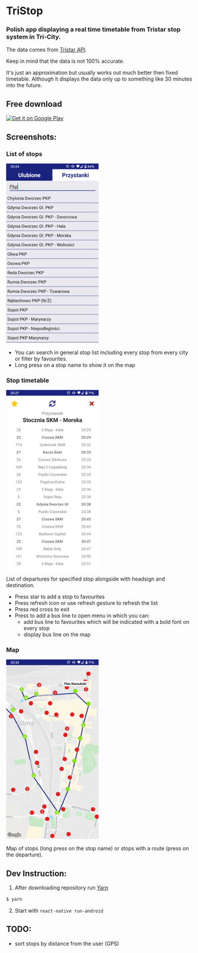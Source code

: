 # TriStop

### Polish app displaying a real time timetable from Tristar stop system in Tri-City.
The data comes from [Tristar API](http://ckan.multimediagdansk.pl/dataset/tristar).

Keep in  mind that the data is not 100% accurate. 

It's just an approximation but usually works out much better then fixed timetable.
Although it displays the data only up to something like 30 minutes into the future.

## Free download
<a href='https://play.google.com/store/apps/details?id=dev.akane.tripstop&pcampaignid=pcampaignidMKT-Other-global-all-co-prtnr-py-PartBadge-Mar2515-1' target="_blank">
<img alt='Get it on Google Play' src='https://play.google.com/intl/en_us/badges/static/images/badges/en_badge_web_generic.png' width="200px"/>
</a>

## Screenshots:

### List of stops
<img src="https://raw.githubusercontent.com/aklein13/mzkzg/master/docs/stops.png" width="250px"/>

- You can search in general stop list including every stop from every city or filter by favourites.
- Long press on a stop name to show it on the map

### Stop timetable
<img src="https://raw.githubusercontent.com/aklein13/mzkzg/master/docs/stop.png" width="250px"/>

List of departures for specified stop alongside with headsign and destination.
- Press star to add a stop to favourites
- Press refresh icon or use refresh gesture to refresh the list
- Press red cross to exit
- Press to add a bus line to open menu in which you can:
    - add bus line to favourites which will be indicated with a bold font on every stop
    - display bus line on the map

### Map
<img src="https://raw.githubusercontent.com/aklein13/mzkzg/master/docs/map.png" width="250px"/>

Map of stops (long press on the stop name) or stops with a route (press on the departure).

## Dev Instruction:
1. After downloading repository run [Yarn](https://yarnpkg.com/)
```bash
$ yarn
```
2. Start with `react-native run-android`

## TODO:
- sort stops by distance from the user (GPS)
